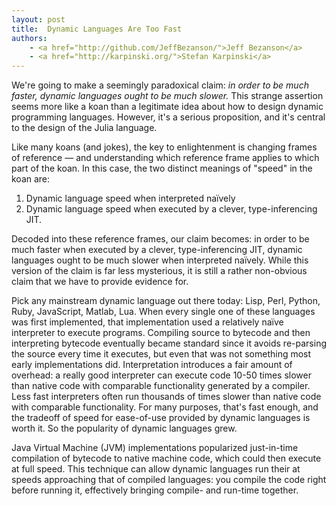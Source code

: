 ```yaml
---
layout: post
title:  Dynamic Languages Are Too Fast
authors:
    - <a href="http://github.com/JeffBezanson/">Jeff Bezanson</a>
    - <a href="http://karpinski.org/">Stefan Karpinski</a>
---
```


We're going to make a seemingly paradoxical claim:
*in order to be much faster, dynamic languages ought to be much slower.*
This strange assertion seems more like a koan than a legitimate idea about how to design dynamic programming languages.
However, it's a serious proposition, and it's central to the design of the Julia language.

Like many koans (and jokes), the key to enlightenment is changing frames of reference — and understanding which reference frame applies to which part of the koan.
In this case, the two distinct meanings of "speed" in the koan are:

1. Dynamic language speed when interpreted naïvely
2. Dynamic language speed when executed by a clever, type-inferencing JIT.

Decoded into these reference frames, our claim becomes:
in order to be much faster when executed by a clever, type-inferencing JIT, dynamic languages ought to be much slower when interpreted naïvely.
While this version of the claim is far less mysterious, it is still a rather non-obvious claim that we have to provide evidence for.

Pick any mainstream dynamic language out there today: Lisp, Perl, Python, Ruby, JavaScript, Matlab, Lua.
When every single one of these languages was first implemented, that implementation used a relatively naïve interpreter to execute programs.
Compiling source to bytecode and then interpreting bytecode eventually became standard since it avoids re-parsing the source every time it executes, but even that was not something most early implementations did.
Interpretation introduces a fair amount of overhead:
a really good interpreter can execute code 10-50 times slower than native code with comparable functionality generated by a compiler.
Less fast interpreters often run thousands of times slower than native code with comparable functionality.
For many purposes, that's fast enough, and the tradeoff of speed for ease-of-use provided by dynamic languages is worth it.
So the popularity of dynamic languages grew.

Java Virtual Machine (JVM) implementations popularized just-in-time compilation of bytecode to native machine code, which could then execute at full speed.
This technique can allow dynamic languages run their at speeds approaching that of compiled languages:
you compile the code right before running it, effectively bringing compile- and run-time together.